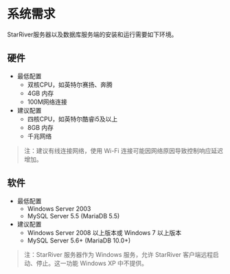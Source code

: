 # 系统需求

StarRiver服务器以及数据库服务端的安装和运行需要如下环境。

## 硬件

- 最低配置
    * 双核CPU，如英特尔赛扬、奔腾
    * 4GB 内存
    * 100M网络连接
- 建议配置
    * 四核CPU，如英特尔酷睿i5及以上
    * 8GB 内存
    * 千兆网络

> 注：建议有线连接网络，使用 Wi-Fi 连接可能因网络原因导致控制响应延迟增加。

## 软件

- 最低配置
    * Windows Server 2003
    * MySQL Server 5.5 (MariaDB 5.5)
- 建议配置
    * Windows Server 2008 以上版本或 Windows 7 以上版本
    * MySQL Server 5.6+ (MariaDB 10.0+)

> 注：StarRiver 服务器作为 Windows 服务，允许 StarRiver 客户端远程启动、停止。这一功能 Windows XP 中不提供。
